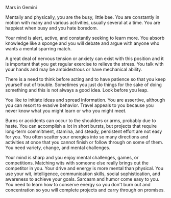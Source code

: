 Mars in Gemini 

Mentally and physically, you are the busy, little bee. You are constantly in motion with many and various activities, usually several at a time. You are happiest when busy and you hate boredom.

Your mind is alert, active, and constantly seeking to learn more. You absorb knowledge like a sponge and you will debate and argue with anyone who wants a mental sparring match.

A great deal of nervous tension or anxiety can exist with this position and it is important that you get regular exercise to relieve the stress. You talk with your hands and may be ambidextrous or have mechanical ability.

There is a need to think before acting and to have patience so that you keep yourself out of trouble. Sometimes you just do things for the sake of doing something and this is not always a good idea. Look before you leap.

You like to initiate ideas and spread information. You are assertive, although you can resort to evasive behavior. Travel appeals to you because you never know what you might learn or who you might meet.

Burns or accidents can occur to the shoulders or arms, probably due to haste. You can accomplish a lot in short bursts, but projects that require long-term commitment, stamina, and steady, persistent effort are not easy for you. You often scatter your energies into so many directions and activities at once that you cannot finish or follow through on some of them. You need variety, change, and mental challenges.

Your mind is sharp and you enjoy mental challenges, games, or competitions. Matching wits with someone else really brings out the competitor in you. Your drive and energy is more mental than physical. You use your wit, intelligence, communication skills, social sophistication, and awareness to achieve your goals. Sarcasm and humor come easy to you. You need to learn how to conserve energy so you don't burn out and concentration so you will complete projects and carry through on promises.